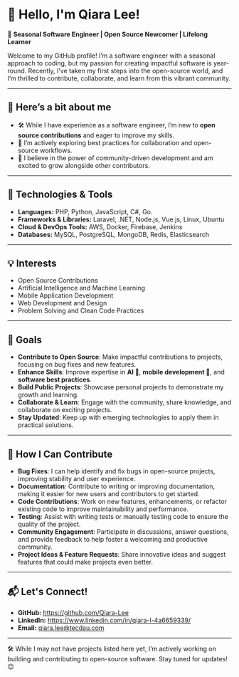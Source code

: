 # 👋 Hello, I'm Qiara Lee!

🎯 **Seasonal Software Engineer | Open Source Newcomer | Lifelong Learner**

Welcome to my GitHub profile! I’m a software engineer with a seasonal approach to coding, but my passion for creating impactful software is year-round. 
Recently, I’ve taken my first steps into the open-source world, and I’m thrilled to contribute, collaborate, and learn from this vibrant community.

---

## 🌟 **Here’s a bit about me**
- 🛠️ While I have experience as a software engineer, I’m new to **open source contributions** and eager to improve my skills.  
- 🌱 I’m actively exploring best practices for collaboration and open-source workflows.  
- 🤝 I believe in the power of community-driven development and am excited to grow alongside other contributors. 

---

## 🔧 **Technologies & Tools**
- **Languages:** PHP, Python, JavaScript, C#, Go.
- **Frameworks & Libraries:** Laravel, .NET, Node.js, Vue.js, Linux, Ubuntu
- **Cloud & DevOps Tools:** AWS, Docker, Firebase, Jenkins
- **Databases:** MySQL, PostgreSQL, MongoDB, Redis, Elasticsearch

---

## 💡 **Interests**
- Open Source Contributions  
- Artificial Intelligence and Machine Learning  
- Mobile Application Development  
- Web Development and Design  
- Problem Solving and Clean Code Practices  

---

## 🚀 **Goals**
- **Contribute to Open Source**: Make impactful contributions to projects, focusing on bug fixes and new features.
- **Enhance Skills**: Improve expertise in **AI 🤖**, **mobile development 📱**, and **software best practices**.
- **Build Public Projects**: Showcase personal projects to demonstrate my growth and learning.
- **Collaborate & Learn**: Engage with the community, share knowledge, and collaborate on exciting projects.
- **Stay Updated**: Keep up with emerging technologies to apply them in practical solutions.

---

## 🤝 **How I Can Contribute**
- **Bug Fixes**: I can help identify and fix bugs in open-source projects, improving stability and user experience.
- **Documentation**: Contribute to writing or improving documentation, making it easier for new users and contributors to get started.
- **Code Contributions**: Work on new features, enhancements, or refactor existing code to improve maintainability and performance.
- **Testing**: Assist with writing tests or manually testing code to ensure the quality of the project.
- **Community Engagement**: Participate in discussions, answer questions, and provide feedback to help foster a welcoming and productive community.
- **Project Ideas & Feature Requests**: Share innovative ideas and suggest features that could make projects even better.

---

## 📬 **Let's Connect!**
- **GitHub:** https://github.com/Qiara-Lee
- **LinkedIn:** https://www.linkedin.com/in/qiara-l-4a6659339/
- **Email:** qiara.lee@tecdau.com

---

🛠️ While I may not have projects listed here yet, I’m actively working on building and contributing to open-source software. Stay tuned for updates! 😊
